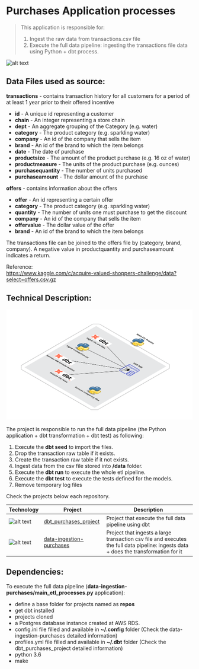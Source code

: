 
# Purchases Application processes
> This application is responsible for:
> 1. Ingest the raw data from transactions.csv file
> 2. Execute the full data pipeline: ingesting the transactions file data using Python + dbt process.

![alt text](https://geomarketing.com/wp-content/uploads/2015/12/purchase-path.png)

## Data Files used as source:

__transactions__ - contains transaction history for all customers for a period of at least 1 year prior to their offered incentive
- __id__ - A unique id representing a customer
- __chain__ - An integer representing a store chain
- __dept__ - An aggregate grouping of the Category (e.g. water)
- __category__ - The product category (e.g. sparkling water)
- __company__ - An id of the company that sells the item
- __brand__ - An id of the brand to which the item belongs
- __date__ - The date of purchase
- __productsize__ - The amount of the product purchase (e.g. 16 oz of water)
- __productmeasure__ - The units of the product purchase (e.g. ounces)
- __purchasequantity__ - The number of units purchased
- __purchaseamount__ - The dollar amount of the purchase

__offers__ - contains information about the offers
- __offer__ - An id representing a certain offer
- __category__ - The product category (e.g. sparkling water)
- __quantity__ - The number of units one must purchase to get the discount
- __company__ - An id of the company that sells the item
- __offervalue__ - The dollar value of the offer
- __brand__ -  An id of the brand to which the item belongs

The transactions file can be joined to the offers file by (category, brand, company). A negative value in productquantity and purchaseamount indicates a return.

Reference:  
https://www.kaggle.com/c/acquire-valued-shoppers-challenge/data?select=offers.csv.gz  


## Technical Description:

![alt text](.img/pipeline.png)

The project is responsible to run the full data pipeline (the Python application + dbt transformation + dbt test) as following:
1. Execute the __dbt seed__ to import the files.
2. Drop the transaction raw table if it exists.
3. Create the transaction raw table if it not exists.
4. Ingest data from the csv file stored into __/data__ folder.
5. Execute the __dbt run__ to execute the whole etl pipeline.
6. Execute the __dbt test__ to execute the tests defined for the models.
7. Remove temporary log files

Check the projects below each repository.

| Technology | Project | Description |
| ------ | ------ | ------ |
| ![alt text](https://encrypted-tbn0.gstatic.com/images?q=tbn:ANd9GcSYWYTxOJiMjop_GT6sDsXtMUpVyyw8HKyiENnbv2JsTJX_Fs8_lw&s) | [dbt_purchases_project](https://github.com/jmilhomem/dbt_purchases_project) | Project that execute the full data pipeline using dbt |
| ![alt text](https://encrypted-tbn0.gstatic.com/images?q=tbn:ANd9GcSyHZ2NYrS9J4TdreA31eou6fAWfNgQ1hUemZY_Klj2mNiaV2t43w&s) | [data-ingestion-purchases](https://github.com/jmilhomem/data-ingestion-purchases) | Project that ingests a large transaction csv file and executes the full data pipeline: ingests data + does the transformation for it|

## Dependencies:
To execute the full data pipeline (__data-ingestion-purchases/main_etl_processes.py__ application):
* define a base folder for projects named as __repos__
* get dbt installed 
* projects cloned
* a Postgres database instance created at AWS RDS.
* config.ini file filled and available in __~/.config__ folder (Check the data-ingestion-purchases detailed information)
* profiles.yml file filled and available in __~/.dbt__ folder (Check the dbt_purchases_project detailed information)
* python 3.6
* make  
